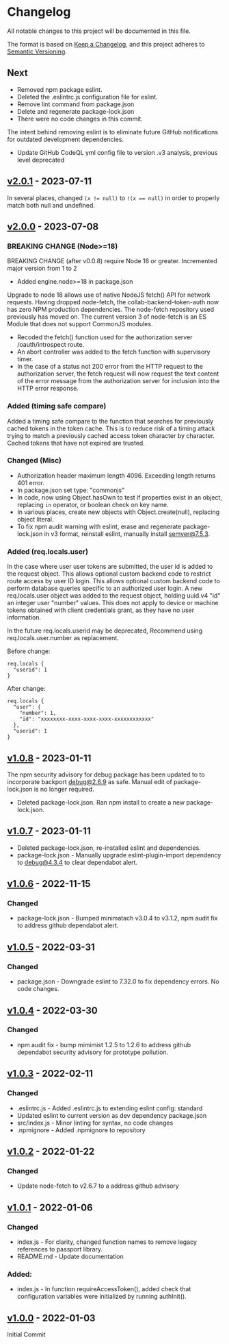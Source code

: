 # Changelog

All notable changes to this project will be documented in this file.

The format is based on [Keep a Changelog](https://keepachangelog.com/en/1.0.0/),
and this project adheres to
[Semantic Versioning](https://semver.org/spec/v2.0.0.html).

## Next

- Removed npm package eslint.
- Deleted the .eslintrc.js configuration file for eslint.
- Remove lint command from package.json
- Delete and regenerate package-lock.json
- There were no code changes in this commit.

The intent behind removing eslint is to eliminate future GitHub notifications for outdated development dependencies. 

- Update GitHub CodeQL yml config file to version .v3 analysis, previous level deprecated

## [v2.0.1](https://github.com/cotarr/collab-backend-token-auth/releases/tag/v2.0.1) - 2023-07-11

In several places, changed `(x != null)` to `!(x == null)` in order to properly match both null and undefined.

## [v2.0.0](https://github.com/cotarr/collab-backend-token-auth/releases/tag/v2.0.0) - 2023-07-08

### BREAKING CHANGE (Node>=18)

BREAKING CHANGE (after v0.0.8) require Node 18 or greater. Incremented major version from 1 to 2

- Added engine.node>=18 in package.json

Upgrade to node 18 allows use of native NodeJS fetch() API for network requests.
Having dropped node-fetch, the collab-backend-token-auth now has zero NPM production dependencies.
The node-fetch repository used previously has moved on. The current 
version 3 of node-fetch is an ES Module that does not support CommonJS modules.

- Recoded the fetch() function used for the authorization server /oauth/introspect route.
- An abort controller was added to the fetch function with supervisory timer.
- In the case of a status not 200 error from the HTTP request to the authorization server, the fetch request will now request the text content of the error message from the authorization server for inclusion into the HTTP error response.

### Added (timing safe compare)

Added a timing safe compare to the function that searches for previously cached tokens 
in the token cache. This is to reduce risk of a timing attack trying to match 
a previously cached access token character by character.
Cached tokens that have not expired are trusted.

### Changed (Misc)

- Authorization header maximum length 4096. Exceeding length returns 401 error.
- In package.json set type: "commonjs"
- In code, now using Object.hasOwn to test if properties exist in an object, replacing `in` operator, or boolean check on key name.
- In various places, create new objects with Object.create(null), replacing object literal.
- To fix npm audit warning with eslint, erase and regenerate package-lock.json in v3 format, reinstall eslint, manually install semver@7.5.3.

### Added (req.locals.user)

In the case where user user tokens are submitted, the user id is added to the request object.
This allows optional custom backend code to restrict route access by user ID login.
This allows optional custom backend code to perform database queries specific to an authorized user login.
A new req.locals.user object was added to the request object, holding uuid.v4 "id" an integer user "number" values.
This does not apply to device or machine tokens obtained with client credentials grant, as they have no user information.

In the future req.locals.userid may be deprecated, Recommend using req.locals.user.number as replacement.

Before change:

```
req.locals {
  "userid": 1
}
```

After change:

```
req.locals {
  "user": {
    "number": 1,
    "id": "xxxxxxxx-xxxx-xxxx-xxxx-xxxxxxxxxxxx"
  },
  "userid": 1
}
```

## [v1.0.8](https://github.com/cotarr/collab-backend-token-auth/releases/tag/v1.0.8) - 2023-01-11

The npm security advisory for debug package has been updated to 
to incorporate backport debug@2.6.9 as safe. Manual edit of package-lock.json is 
no longer required.

- Deleted package-lock.json. Ran npm install to create a new package-lock.json.

## [v1.0.7](https://github.com/cotarr/collab-backend-token-auth/releases/tag/v1.0.7) - 2023-01-11

- Deleted package-lock.json, re-installed eslint and dependencies.
- package-lock.json - Manually upgrade eslint-plugin-import dependency to debug@4.3.4 to clear dependabot alert.

## [v1.0.6](https://github.com/cotarr/collab-backend-token-auth/releases/tag/v1.0.6) - 2022-11-15

### Changed

- package-lock.json - Bumped minimatach v3.0.4 to v3.1.2, npm audit fix to address github dependabot alert.

## [v1.0.5](https://github.com/cotarr/collab-backend-token-auth/releases/tag/v1.0.5) - 2022-03-31

### Changed

- package.json - Downgrade eslint to 7.32.0 to fix dependency errors. No code changes.

## [v1.0.4](https://github.com/cotarr/collab-backend-token-auth/releases/tag/v1.0.4) - 2022-03-30

### Changed

- npm audit fix - bump mimimist 1.2.5 to 1.2.6 to address github dependabot security advisory for prototype pollution.

## [v1.0.3](https://github.com/cotarr/collab-backend-token-auth/releases/tag/v1.0.3) - 2022-02-11

### Changed

- .eslintrc.js - Added .eslintrc.js to extending eslint config: standard
- Updated eslint to current version as dev dependency package.json
- src/index.js - Minor linting for syntax, no code changes
- .npmignore - Added .npmignore to repository

## [v1.0.2](https://github.com/cotarr/collab-backend-token-auth/releases/tag/v1.0.2) - 2022-01-22

### Changed

- Update node-fetch to v2.6.7 to a address github advisory

## [v1.0.1](https://github.com/cotarr/collab-backend-token-auth/releases/tag/v1.0.1) - 2022-01-06

### Changed

- index.js - For clarity, changed function names to remove legacy references to passport library.
- README.md - Update documentation

### Added:

- index.js - In function requireAccessToken(), added check that configuration variables were initialized by running authInit().

## [v1.0.0](https://github.com/cotarr/collab-backend-token-auth/releases/tag/v1.0.0) - 2022-01-03

Initial Commit
